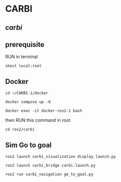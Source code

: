 # CARBI
## _carbi_

## prerequisite

RUN in terminal
```
xhost local:root
```

## Docker

```
cd ~/CARBI-1/docker
```

```
docker compose up -d
```
```
docker exec -it docker-ros2-1 bash
```
then RUN this command in root
```
cd ros2/carbi
```

## Sim Go to goal

```
ros2 launch carbi_visualization display.launch.py 
```

```
ros2 launch carbi_bridge carbi.launch.py 
```

```
ros2 run carbi_navigation go_to_goal.py 
```
